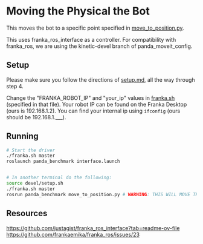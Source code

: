 # Moving the Physical the Bot

This moves the bot to a specific point specified in [move_to_position.py](src/panda_benchmark/scripts/move_to_position.py).

This uses franka_ros_interface as a controller. For compatibility with franka_ros, we are using the kinetic-devel branch of panda_moveit_config. 

## Setup
Please make sure you follow the directions of [setup.md](/doc/setup.md), all the way through step 4.


Change the "FRANKA_ROBOT_IP" and "your_ip"  values in [franka.sh](/franka.sh) (specified in that file). Your robot IP can be found on the Franka Desktop (ours is 192.168.1.2). You can find your internal ip using `ifconfig` (ours should be 192.168.1.___). 

## Running

```bash
# Start the driver
./franka.sh master
roslaunch panda_benchmark interface.launch 


# In another terminal do the following:
source devel/setup.sh
./franka.sh master
rosrun panda_benchmark move_to_position.py # WARNING: THIS WILL MOVE THE BOT!
```


## Resources
https://github.com/justagist/franka_ros_interface?tab=readme-ov-file
https://github.com/frankaemika/franka_ros/issues/23
